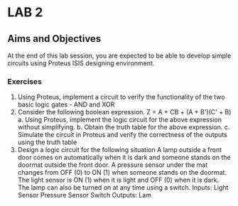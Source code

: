 # LAB 2

## Aims and Objectives
At the end of this lab session, you are expected to be able to develop simple circuits
using Proteus ISIS designing environment.
### Exercises
1. Using Proteus, implement a circuit to verify the functionality of the two basic
logic gates - AND and XOR
2. Consider the following boolean expression.
Z = A + CB + (A + B')(C' + B)
a. Using Proteus, implement the logic circuit for the above expression without
simplifying.
b. Obtain the truth table for the above expression.
c. Simulate the circuit in Proteus and verify the correctness of the outputs
using the truth table
3. Design a logic circuit for the following situation
A lamp outside a front door comes on automatically when it is dark and someone
stands on the doormat outside the front door. A pressure sensor under the mat
changes from OFF (0) to ON (1) when someone stands on the doormat. The light
sensor is ON (1) when it is light and OFF (0) when it is dark. The lamp can also be
turned on at any time using a switch.
Inputs: Light Sensor
Pressure Sensor
Switch
Outputs: Lam
